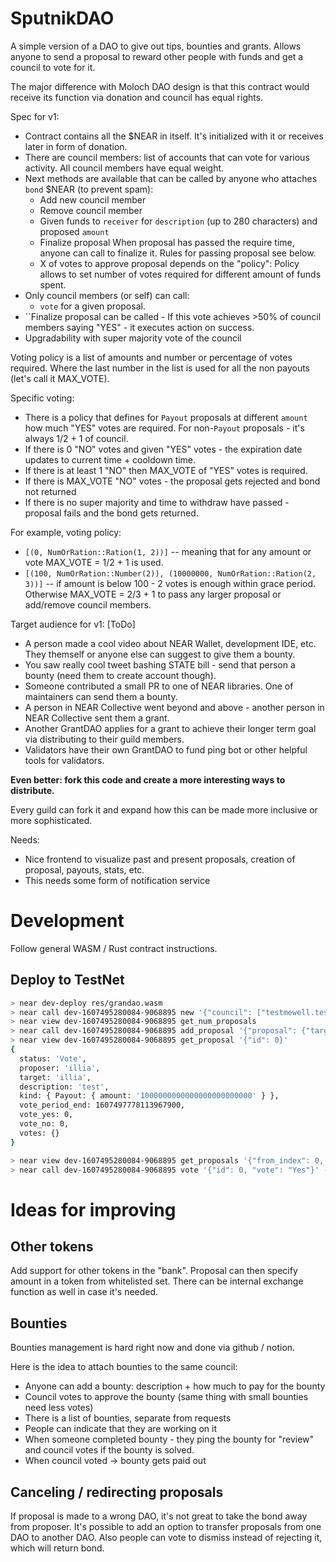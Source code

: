 # SputnikDAO

A simple version of a DAO to give out tips, bounties and grants.
Allows anyone to send a proposal to reward other people with funds and get a council to vote for it.

The major difference with Moloch DAO design is that this contract would receive its function via donation and council has equal rights.

Spec for v1:
 - Contract contains all the $NEAR in itself. It's initialized with it or receives later in form of donation.
 - There are council members: list of accounts that can vote for various activity. All council members have equal weight.
 - Next methods are available that can be called by anyone who attaches `bond` $NEAR (to prevent spam):
     - Add new council member
     - Remove council member
     - Given funds to `receiver` for `description` (up to 280 characters) and proposed `amount`
     - Finalize proposal
        When proposal has passed the require time, anyone can call to finalize it. Rules for passing proposal see below.
     - X of votes to approve proposal depends on the "policy": Policy allows to set number of votes required for different amount of funds spent.
 - Only council members (or self) can call:
     - `vote` for a given proposal.
 - ``Finalize proposal can be called 
        - If this vote achieves >50% of council members saying "YES" - it executes action on success.
 - Upgradability with super majority vote of the council

Voting policy is a list of amounts and number or percentage of votes required.
Where the last number in the list is used for all the non payouts (let's call it MAX_VOTE).

Specific voting:
 - There is a policy that defines for `Payout` proposals at different `amount` how much "YES" votes are required. For non-`Payout` proposals - it's always 1/2 + 1 of council.
 - If there is 0 "NO" votes and given "YES" votes - the expiration date updates to current time + cooldown time.
 - If there is at least 1 "NO" then MAX_VOTE of "YES" votes is required.
 - If there is MAX_VOTE "NO" votes - the proposal gets rejected and bond not returned
 - If there is no super majority and time to withdraw have passed - proposal fails and the bond gets returned. 

For example, voting policy:
  - `[(0, NumOrRation::Ration(1, 2))]` -- meaning that for any amount or vote MAX_VOTE = 1/2 + 1 is used.
  - `[(100, NumOrRation::Number(2)), (10000000, NumOrRation::Ration(2, 3))]` -- if amount is below 100 - 2 votes is enough within grace period. Otherwise MAX_VOTE = 2/3 + 1 to pass any larger proposal or add/remove council members.  

Target audience for v1: [ToDo]

 - A person made a cool video about NEAR Wallet, development IDE, etc. They themself or anyone else can suggest to give them a bounty.
 - You saw really cool tweet bashing STATE bill - send that person a bounty (need them to create account though).
 - Someone contributed a small PR to one of NEAR libraries. One of maintainers can send them a bounty.
 - A person in NEAR Collective went beyond and above - another person in NEAR Collective sent them a grant.
 - Another GrantDAO applies for a grant to achieve their longer term goal via distributing to their guild members.
 - Validators have their own GrantDAO to fund ping bot or other helpful tools for validators. 

**Even better: fork this code and create a more interesting ways to distribute.**

Every guild can fork it and expand how this can be made more inclusive or more sophisticated.

Needs:
 - Nice frontend to visualize past and present proposals, creation of proposal, payouts, stats, etc.
 - This needs some form of notification service

# Development

Follow general WASM / Rust contract instructions.

## Deploy to TestNet

```bash
> near dev-deploy res/grandao.wasm
> near call dev-1607495280084-9068895 new '{"council": ["testmewell.testnet", "illia"], "bond": "1000000000000000000000000", "vote_period": "1800000000000"}' --accountId dev-1607495280084-9068895
> near view dev-1607495280084-9068895 get_num_proposals
> near call dev-1607495280084-9068895 add_proposal '{"proposal": {"target": "illia", "description": "test", "kind": {"Payout": { "amount": "1000000000000000000000000"}}}}' --accountId=illia --amount 1
> near view dev-1607495280084-9068895 get_proposal '{"id": 0}'
{
  status: 'Vote',
  proposer: 'illia',
  target: 'illia',
  description: 'test',
  kind: { Payout: { amount: '1000000000000000000000000' } },
  vote_period_end: 1607497778113967900,
  vote_yes: 0,
  vote_no: 0,
  votes: {}
}

> near view dev-1607495280084-9068895 get_proposals '{"from_index": 0, "limit": 1}'
> near call dev-1607495280084-9068895 vote '{"id": 0, "vote": "Yes"}' --accountId illia
```

# Ideas for improving

## Other tokens

Add support for other tokens in the "bank". 
Proposal can then specify amount in a token from whitelisted set.
There can be internal exchange function as well in case it's needed.

## Bounties

Bounties management is hard right now and done via github / notion.

Here is the idea to attach bounties to the same council:
 - Anyone can add a bounty: description + how much to pay for the bounty
 - Council votes to approve the bounty (same thing with small bounties need less votes)
 - There is a list of bounties, separate from requests
 - People can indicate that they are working on it
 - When someone completed bounty - they ping the bounty for "review" and council votes if the bounty is solved.
 - When council voted -> bounty gets paid out

## Canceling / redirecting proposals

If proposal is made to a wrong DAO, it's not great to take the bond away from proposer.
It's possible to add an option to transfer proposals from one DAO to another DAO.
Also people can vote to dismiss instead of rejecting it, which will return bond.
